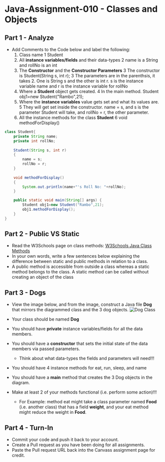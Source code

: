 # Java-Assignment-010 - Classes and Objects

## Part 1 - Analyze
* Add Comments to the Code below and label the following:
  1. Class name
     1  Student
  2. All **instance variables/fields** and their data-types
     2  name is a String and rollNo is an int
  3. The **Constructor** and the **Constructor Parameters**
     3  The constructor is Student(String s, int r);
     3  The parameters are in the parenthsis, it takes 2. One is String s and the other is int r. s is the instance variable name and r is the instance variable for rollNo
  4. Where a **Student** object gets created.
     4  In the main method. Student obj1=new Student("Rambo",21);
  5. Where the **instance variables** value gets set and what its values are.
     5  They will get set inside the constructor. name = s, and s is the parameter Student will take, and rollNo = r, the other parameter.
  6. All the instance methods for the class **Student**
     6  void methodForDisplay()

```java
class Student{
    private String name;
    private int rollNo;
   
    Student(String s, int r)
    {
   	    name = s;
   	    rollNo = r;
    }
   
    void methodForDisplay()
    {
        System.out.println(name+"'s Roll No: "+rollNo);
    }

    public static void main(String[] args) {
        Student obj1=new Student("Rambo",21);
        obj1.methodForDisplay();
    }
}
```

## Part 2 - Public VS Static

* Read the W3Schools page on class methods: [W3Schools Java Class Methods](https://www.w3schools.com/java/java_class_methods.asp)
* In your own words, write a few sentences below explaining the difference between static and public methods in relation to a class.
* A public method is accessible from outside a class whereas a static method belongs to the class. A static method can be called without creating an object of the class

## Part 3 - Dogs

* View the image below, and from the image, construct a Java file **Dog** that mirrors the diagrammed class and the 3 dog objects.
  ![Dog Class](images/ClassVSObject.png)

* Your class should be named **Dog**
* You should have **private** instance variables/fields for all the data members.
* You should have a **constructor** that sets the initial state of the data members via passed parameters.
  * Think about what data-types the fields and parameters will need!!!
* You should have 4 instance methods for eat, run, sleep, and name
* You should have a **main** method that creates the 3 Dog objects in the diagram.
* Make at least 2 of your methods functional (i.e. perform some action)!!!
  * For Example: method eat might take a class parameter named **Food** (i.e. another class) that has a field **weight**, and your eat method might reduce the weight in **Food**.

## Part 4 - Turn-In

* Commit your code and push it back to your account.
* Create a Pull request as you have been doing for all assignments.
* Paste the Pull request URL back into the Canvass assignment page for credit.
